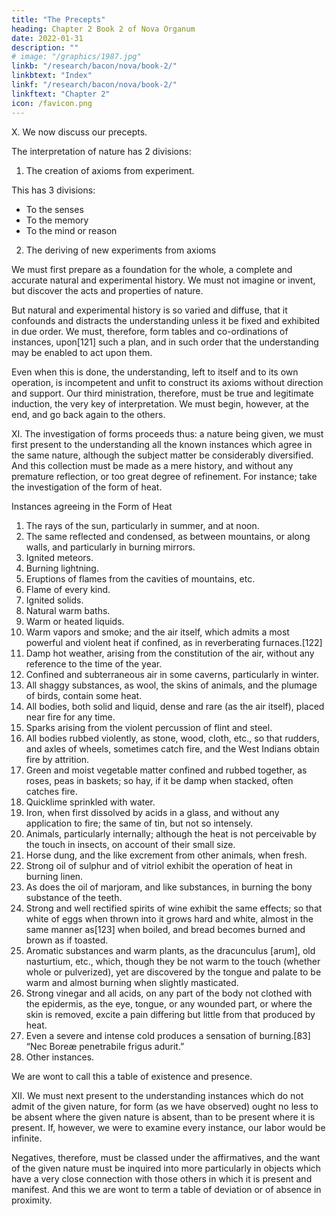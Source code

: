 ```yaml
---
title: "The Precepts"
heading: Chapter 2 Book 2 of Nova Organum
date: 2022-01-31
description: ""
# image: "/graphics/1987.jpg"
linkb: "/research/bacon/nova/book-2/"
linkbtext: "Index"
linkf: "/research/bacon/nova/book-2/"
linkftext: "Chapter 2"
icon: /favicon.png
---
```


X. We now discuss our precepts. 

The interpretation of nature has 2 divisions:

1. The creation of axioms from experiment. 

This has 3 divisions:
- To the senses
- To the memory
- To the mind or reason

2. The deriving of new experiments from axioms

We must first prepare as a foundation for the whole, a complete and accurate natural and experimental history. We must not imagine or invent, but discover the acts and properties of nature.

But natural and experimental history is so varied and diffuse, that it confounds and distracts the understanding unless it be fixed and exhibited in due order. We must, therefore, form tables and co-ordinations of instances, upon[121] such a plan, and in such order that the understanding may be enabled to act upon them.

Even when this is done, the understanding, left to itself and to its own operation, is incompetent and unfit to construct its axioms without direction and support. Our third ministration, therefore, must be true and legitimate induction, the very key of interpretation. We must begin, however, at the end, and go back again to the others.

XI. The investigation of forms proceeds thus: a nature being given, we must first present to the understanding all the known instances which agree in the same nature, although the subject matter be considerably diversified. And this collection must be made as a mere history, and without any premature reflection, or too great degree of refinement. For instance; take the investigation of the form of heat.

Instances agreeing in the Form of Heat

1. The rays of the sun, particularly in summer, and at noon.
2. The same reflected and condensed, as between mountains, or along walls, and particularly in burning mirrors.
3. Ignited meteors.
4. Burning lightning.
5. Eruptions of flames from the cavities of mountains, etc.
6. Flame of every kind.
7. Ignited solids.
8. Natural warm baths.
9. Warm or heated liquids.
10. Warm vapors and smoke; and the air itself, which admits a most powerful and violent heat if confined, as in reverberating furnaces.[122]
11. Damp hot weather, arising from the constitution of the air, without any reference to the time of the year.
12. Confined and subterraneous air in some caverns, particularly in winter.
13. All shaggy substances, as wool, the skins of animals, and the plumage of birds, contain some heat.
14. All bodies, both solid and liquid, dense and rare (as the air itself), placed near fire for any time.
15. Sparks arising from the violent percussion of flint and steel.
16. All bodies rubbed violently, as stone, wood, cloth, etc., so that rudders, and axles of wheels, sometimes catch fire, and the West Indians obtain fire by attrition.
17. Green and moist vegetable matter confined and rubbed together, as roses, peas in baskets; so hay, if it be damp when stacked, often catches fire.
18. Quicklime sprinkled with water.
19. Iron, when first dissolved by acids in a glass, and without any application to fire; the same of tin, but not so intensely.
20. Animals, particularly internally; although the heat is not perceivable by the touch in insects, on account of their small size.
21. Horse dung, and the like excrement from other animals, when fresh.
22. Strong oil of sulphur and of vitriol exhibit the operation of heat in burning linen.
23. As does the oil of marjoram, and like substances, in burning the bony substance of the teeth.
24. Strong and well rectified spirits of wine exhibit the same effects; so that white of eggs when thrown into it grows hard and white, almost in the same manner as[123] when boiled, and bread becomes burned and brown as if toasted.
25. Aromatic substances and warm plants, as the dracunculus [arum], old nasturtium, etc., which, though they be not warm to the touch (whether whole or pulverized), yet are discovered by the tongue and palate to be warm and almost burning when slightly masticated.
26. Strong vinegar and all acids, on any part of the body not clothed with the epidermis, as the eye, tongue, or any wounded part, or where the skin is removed, excite a pain differing but little from that produced by heat.
27. Even a severe and intense cold produces a sensation of burning.[83]
“Nec Boreæ penetrabile frigus adurit.”
28. Other instances.

We are wont to call this a table of existence and presence.

XII. We must next present to the understanding instances which do not admit of the given nature, for form (as we have observed) ought no less to be absent where the given nature is absent, than to be present where it is present. If, however, we were to examine every instance, our labor would be infinite.

Negatives, therefore, must be classed under the affirmatives, and the want of the given nature must be inquired into more particularly in objects which have a very close connection with those others in which it is present and manifest. And this we are wont to term a table of deviation or of absence in proximity.

